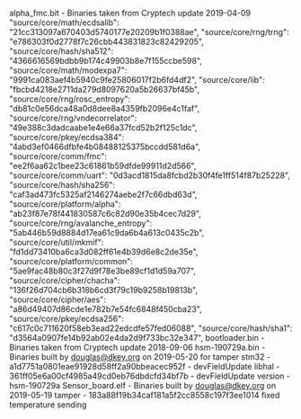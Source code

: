 alpha_fmc.bit    - Binaries taken from Cryptech update 2019-04-09
                   "source/core/math/ecdsalib": "21cc313097a670403d5740177e20209b1f0388ae",
                   "source/core/rng/trng": "e786303f0d2778f7c26cbb443831823c82429205", 
                   "source/core/hash/sha512": "4366616569bdbb9b174c49903b8e7f155ccbe598", 
                   "source/core/math/modexpa7": "9991ca083aef4b5940c9fe25806017f2b6fd4df2",
                   "source/core/lib": "fbcbd4218e2711da279d8097620a5b26637bf45b", 
                   "source/core/rng/rosc_entropy": "db81c0e56dca48a0d8dee8a4359fb2096e4c1faf", 
                   "source/core/rng/vndecorrelator": "49e388c3dadcaabe1e4e66a37fcd52b2f125c1dc", 
                   "source/core/pkey/ecdsa384": "4abd3ef0466dfbfe4b08488125375bccdd581d6a",
                   "source/core/comm/fmc": "ee2f6aa62c1bee23c61861b59dfde99911d2d566", 
                   "source/core/comm/uart": "0d3acd1815da8fcbd2b30f4fe1ff514f87b25228", 
                   "source/core/hash/sha256": "caf3ad473fc5325af2146274aebe2f7c66dbd63d", 
                   "source/core/platform/alpha": "ab23f87e78f441830587c6c82d90e35b4cec7d29", 
                   "source/core/rng/avalanche_entropy": "5ab446b59d8884d17ea61c9da6b4a613c0435c2b", 
                   "source/core/util/mkmif": "fd1dd73410ba6ca3d082ff61e4b39d6e8c2de35e", 
                   "source/core/platform/common": "5ae9fac48b80c3f27d9f78e3be89cf1d1d59a707", 
                   "source/core/cipher/chacha": "136f26d704cb6b318b6cd3f79c19b9258b19813b",
                   "source/core/cipher/aes": "a86d49407d86cde1e782b7e54fc6848f450cba23", 
                   "source/core/pkey/ecdsa256": "c617c0c711620f58eb3ead22edcdfe57fed06088",
                   "source/core/hash/sha1": "d3564a0907fe14b92ab02e4da2d9f733bc32e347", 
bootloader.bin   - Binaries taken from Cryptech update 2018-09-06
hsm-190729a.bin  - Binaries built by douglas@dkey.org on 2019-05-20 for tamper
                   stm32   - a1d7751a0801eae91928d58ff2a90bbeacec952f - devFieldUpdate
                   libhal  - 361ff05e6a00cf4985a49cd0eb76dbdcfd34bf7b - devFieldUpdate
                   version - hsm-190729a
Sensor_board.elf - Binaries built by douglas@dkey.org on 2019-05-19
                   tamper - 183a88f19b34caf181a5f2cc8558c197f3ee1014
                            fixed temperature sending


